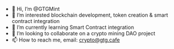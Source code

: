 - 👋 Hi, I’m @GTGMint
- 👀 I’m interested blockchain development, token creation & smart contract integration
- 🌱 I’m currently learning Smart Contract integration
- 💞️ I’m looking to collaborate on a crypto mining DAO project
- 📫 How to reach me, email: crypto@gtg.cafe
